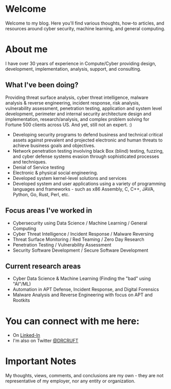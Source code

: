 # Welcome

Welcome to my blog. 
Here you'll find various thoughts, how-to articles, and resources around cyber security, machine learning, and general computing.

# About me

I  have over 30 years of experience in Compute/Cyber providing design, development, implementation, analysis, support, and consulting. 

## What I've been doing?

Providing threat surface analysis, cyber threat intelligence, malware analysis & reverse engineering, incident response, risk analysis, vulnerability assessment, penetration testing, application and system level development, perimeter and internal security architecture design and implementation, research/analysis, and complex problem solving for Fortune 500 clients across US. And yet, still not an expert. :)

- Developing security programs to defend business and technical critical assets against prevalent and projected electronic and human threats to achieve business goals and objectives.
- Network penetration testing involving black Box (blind) testing, fuzzing, and cyber defense systems evasion through sophisticated processes and techniques. 
- Denial of Service testing
- Electronic & physical social engineering.
- Developed system kernel-level solutions and services
- Developed system and user applications using a variety of programming languages and frameworks - such as x86 Assembly, C, C++, JAVA, Python, Go, Rust, Perl, etc.

## Focus areas I've worked in
- Cybersecurity using Data Science / Machine Learning / General Computing
- Cyber Threat Intelligence / Incident Response / Malware Reversing
- Threat Surface Monitoring / Red Teaming / Zero Day Research
- Penetration Testing / Vulnerability Assessment
- Security Software Development / Secure Software Development

## Current research areas
- Cyber Data Science & Machine Learning (Finding the "bad" using "AI"/ML)
- Automation in APT Defense, Incident Response, and Digital Forensics
- Malware Analysis and Reverse Engineering with focus on APT and Rootkits

# You can connect with me here:
- On [Linked-In](https://www.linkedin.com/in/amintora/)
- I'm also on Twitter [@DRCRUFT](https://twitter.com/drcruft)

# Important Notes
My thoughts, views, comments, and conclusions are my own - they are not representative of my employer, nor any entity or organization.
